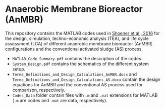 # Anaerobic Membrane Bioreactor (AnMBR)

This repository contains the MATLAB codes used in [Shoener et al., 2016](https://pubs.rsc.org/en/content/articlelanding/2016/ee/c5ee03715h) for the design, simulation, techno-economic analysis (TEA), and life cycle assessment (LCA) of different anaerobic membrane bioreactor (AnMBR) configurations and the conventional activated sludge (AS) process.

- `MATLAB_Code_Summary.pdf` contains the description of the codes.
- `System_Design.pdf` contains the schematics of the different system setup.
- `Terms_Definitions_and_Design_Calculations_AnMBR.docx` and `Terms_Definitions_and_Design_Calculations_AS.docx` contain the design equations for AnMBR and the conventional AS process used for comparison, respectively.
- `Codes_Data` folder contain files with `.m` and `.mat` extensions for MATLAB (`.m` are codes and `.mat` are data, respectively).